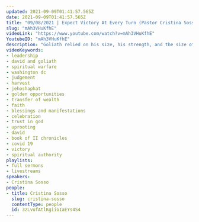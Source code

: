 ```yaml
---
updated: 2021-09-09T01:41:57.565Z
date: 2021-09-09T01:41:57.565Z
title: "09/08/2021 | Expect Victory At Every Turn (Pastor Cristina Sosso)"
slug: "mAh3VHuKfhE"
videoLink: "https://www.youtube.com/watch?v=mAh3VHuKfhE"
YoutubeID: "mAh3VHuKfhE"
description: "Goliath relied on his size, his strength, and the size of the Philistine army, but he was slain by David who put his trust in God. We need to forsake our strengths and what we are good at and learn to rely on God. It's time to start celebrating because God already said that the battle is won! A major shift is coming and the move of God will truly come to pass in the earth. This sermon was delivered by Pastor Cristina Sosso at Freedom Fellowship Church International on September 08, 2021."
videoKeywords:
- leadership
- david and goliath
- spiritual warfare
- washington dc
- judgement
- harvest
- jehoshaphat
- golden opportunities
- transfer of wealth
- faith
- blessings and manifestations
- celebration
- trust in god
- uprooting
- david
- book of II chronicles
- covid 19
- victory
- spiritual authority
playlists:
- full sermons
- livestreams
speakers:
- Cristina Sosso
people:
- title: Cristina Sosso
  slug: cristina-sosso
  contentType: people
  id: 3zLvufAtlKgiiGIaEYs4S4
---
```

